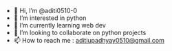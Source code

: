 - 👋 Hi, I’m @aditi0510-0
- 👀 I’m interested in python
- 🌱 I’m currently learning web dev
- 💞️ I’m looking to collaborate on python projects
- 📫 How to reach me : aditiupadhyay0510@gmail.com

